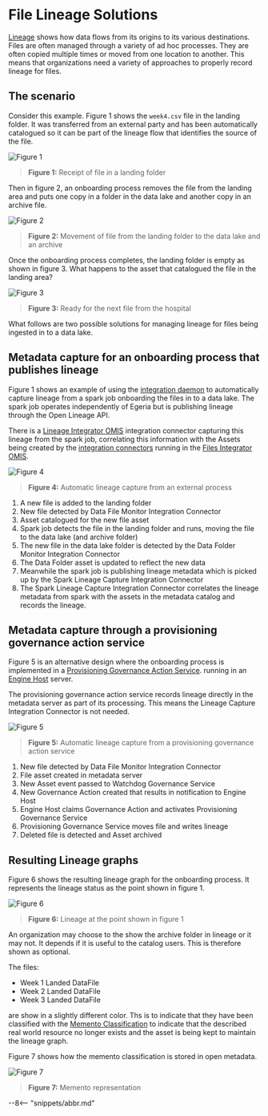 <!-- SPDX-License-Identifier: CC-BY-4.0 -->
<!-- Copyright Contributors to the Egeria project. -->

# File Lineage Solutions

[Lineage](./features/lineage-management/overview) shows how data flows from its origins to its various destinations.
Files are often managed through a variety of ad hoc processes.
They are often copied multiple times or moved from one location to another.
This means that organizations need a variety of approaches to properly record lineage for files.


## The scenario

Consider this example.  Figure 1 shows the `week4.csv` file in the landing folder.
It was transferred from an external party and has been automatically catalogued so it can be part of the lineage
flow that identifies the source of the file.

![Figure 1](animation-of-file-lineage-1.png)
> **Figure 1:** Receipt of file in a landing folder

Then in figure 2, an onboarding process removes the file from the landing area and puts one copy in a folder in
the data lake and another copy in an archive file.

![Figure 2](animation-of-file-lineage-2.png)
> **Figure 2:** Movement of file from the landing folder to the data lake and an archive

Once the onboarding process completes, the landing folder is empty as shown in figure 3.
What happens to the asset that catalogued the file in the landing area?

![Figure 3](animation-of-file-lineage-3.png)
> **Figure 3:** Ready for the next file from the hospital

What follows are two possible solutions for managing lineage for files being ingested in to a data lake.

## Metadata capture for an onboarding process that publishes lineage

Figure 1 shows an example of using the 
[integration daemon](./concepts/integration-daemon)
to automatically capture lineage from a
spark job onboarding the files in to a data lake. The spark job operates independently of Egeria
but is publishing lineage through the Open Lineage API.

There is a [Lineage Integrator OMIS](./services/omis/lineage-integrator/overview)
integration connector capturing this lineage from the spark job, correlating this information
with the Assets being created by the 
[integration connectors](./concepts/integration-connector)
running in the
[Files Integrator OMIS](./services/omis/files-integrator/overview).


![Figure 4](file-lineage-capture-solution-detail.png)
> **Figure 4:** Automatic lineage capture from an external process

1. A new file is added to the landing folder
2. New file detected by Data File Monitor Integration Connector
3. Asset catalogued for the new file asset
4. Spark job detects the file in the landing folder and runs, moving the file to the data lake (and archive folder)
5. The new file in the data lake folder is detected by the Data Folder Monitor Integration Connector
6. The Data Folder asset is updated to reflect the new data
7. Meanwhile the spark job is publishing lineage metadata which is picked up by the Spark Lineage Capture
   Integration Connector
8. The Spark Lineage Capture Integration Connector correlates the lineage metadata from spark with the
   assets in the metadata catalog and records the lineage.

## Metadata capture through a provisioning governance action service

Figure 5 is an alternative design where the onboarding process is implemented in a
[Provisioning Governance Action Service](./guides/developer/governance-action-services/provisioning-governance-service).
running in an
[Engine Host](./concepts/engine-host) server.

The provisioning governance action service records lineage directly in the metadata server as part of its processing.
This means the Lineage Capture Integration Connector is not needed.

![Figure 5](governance-action-service.png)
> **Figure 5:** Automatic lineage capture from a provisioning governance action service

1. New file detected by Data File Monitor Integration Connector
2. File asset created in metadata server
3. New Asset event passed to Watchdog Governance Service
4. New Governance Action created that results in notification to Engine Host
5. Engine Host claims Governance Action and activates Provisioning Governance Service
6. Provisioning Governance Service moves file and writes lineage
7. Deleted file is detected and Asset archived 


## Resulting Lineage graphs

Figure 6 shows the resulting lineage graph for the onboarding process.  It represents the
lineage status as the point shown in figure 1.

![Figure 6](file-lineage-output-example.png)
> **Figure 6:** Lineage at the point shown in figure 1

An organization may choose to the show the archive folder in lineage or it may not.
It depends if it is useful to the catalog users.  This is therefore shown as optional.

The files:
* Week 1 Landed DataFile
* Week 2 Landed DataFile
* Week 3 Landed DataFile

are show in a slightly different color.  Ths is to indicate that they have been classified with
the [Memento Classification](./types/0/0010-Base-Model) to indicate that the
described real world resource no longer exists and the asset is being kept to maintain the lineage graph.

Figure 7 shows how the memento classification is stored in open metadata.

![Figure 7](memento-representation.png)
> **Figure 7:** Memento representation

--8<-- "snippets/abbr.md"